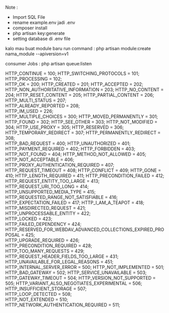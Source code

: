 Note :
- Import SQL File
- rename example.env jadi .env
- composer install
- php artisan key:generate
- setting database di .env file


kalo mau buat module baru run command :
php artisan module:create nama_module --apiversion=v1

consumer Jobs :
php artisan queue:listen



HTTP_CONTINUE = 100;
HTTP_SWITCHING_PROTOCOLS = 101;
HTTP_PROCESSING = 102;            
HTTP_OK = 200;
HTTP_CREATED = 201;
HTTP_ACCEPTED = 202;
HTTP_NON_AUTHORITATIVE_INFORMATION = 203;
HTTP_NO_CONTENT = 204;
HTTP_RESET_CONTENT = 205;
HTTP_PARTIAL_CONTENT = 206;
HTTP_MULTI_STATUS = 207;          
HTTP_ALREADY_REPORTED = 208;      
HTTP_IM_USED = 226;               
HTTP_MULTIPLE_CHOICES = 300;
HTTP_MOVED_PERMANENTLY = 301;
HTTP_FOUND = 302;
HTTP_SEE_OTHER = 303;
HTTP_NOT_MODIFIED = 304;
HTTP_USE_PROXY = 305;
HTTP_RESERVED = 306;
HTTP_TEMPORARY_REDIRECT = 307;
HTTP_PERMANENTLY_REDIRECT = 308;  
HTTP_BAD_REQUEST = 400;
HTTP_UNAUTHORIZED = 401;
HTTP_PAYMENT_REQUIRED = 402;
HTTP_FORBIDDEN = 403;
HTTP_NOT_FOUND = 404;
HTTP_METHOD_NOT_ALLOWED = 405;
HTTP_NOT_ACCEPTABLE = 406;
HTTP_PROXY_AUTHENTICATION_REQUIRED = 407;
HTTP_REQUEST_TIMEOUT = 408;
HTTP_CONFLICT = 409;
HTTP_GONE = 410;
HTTP_LENGTH_REQUIRED = 411;
HTTP_PRECONDITION_FAILED = 412;
HTTP_REQUEST_ENTITY_TOO_LARGE = 413;
HTTP_REQUEST_URI_TOO_LONG = 414;
HTTP_UNSUPPORTED_MEDIA_TYPE = 415;
HTTP_REQUESTED_RANGE_NOT_SATISFIABLE = 416;
HTTP_EXPECTATION_FAILED = 417;
HTTP_I_AM_A_TEAPOT = 418;                                               
HTTP_MISDIRECTED_REQUEST = 421;                                         
HTTP_UNPROCESSABLE_ENTITY = 422;                                        
HTTP_LOCKED = 423;                                                      
HTTP_FAILED_DEPENDENCY = 424;                                           
HTTP_RESERVED_FOR_WEBDAV_ADVANCED_COLLECTIONS_EXPIRED_PROPOSAL = 425;   
HTTP_UPGRADE_REQUIRED = 426;                                            
HTTP_PRECONDITION_REQUIRED = 428;                                       
HTTP_TOO_MANY_REQUESTS = 429;                                           
HTTP_REQUEST_HEADER_FIELDS_TOO_LARGE = 431;                             
HTTP_UNAVAILABLE_FOR_LEGAL_REASONS = 451;
HTTP_INTERNAL_SERVER_ERROR = 500;
HTTP_NOT_IMPLEMENTED = 501;
HTTP_BAD_GATEWAY = 502;
HTTP_SERVICE_UNAVAILABLE = 503;
HTTP_GATEWAY_TIMEOUT = 504;
HTTP_VERSION_NOT_SUPPORTED = 505;
HTTP_VARIANT_ALSO_NEGOTIATES_EXPERIMENTAL = 506;                        
HTTP_INSUFFICIENT_STORAGE = 507;                                        
HTTP_LOOP_DETECTED = 508;                                               
HTTP_NOT_EXTENDED = 510;                                                
HTTP_NETWORK_AUTHENTICATION_REQUIRED = 511;                             